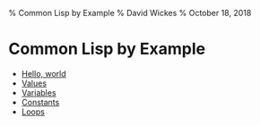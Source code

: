 % Common Lisp by Example
% David Wickes
% October 18, 2018
# Common Lisp by Example

- [Hello, world](hello-world.html)
- [Values](values.html)
- [Variables](variables.html)
- [Constants](constants.html)
- [Loops](loops.html)
